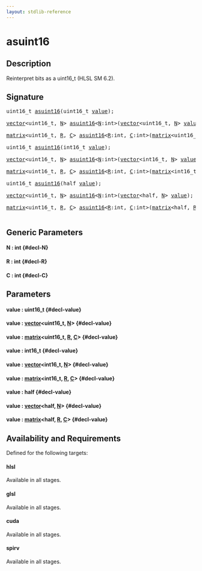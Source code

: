 ```yaml
---
layout: stdlib-reference
---
```


# asuint16

## Description

Reinterpret bits as a uint16_t (HLSL SM 6.2).




## Signature 

<pre>
uint16_t <a href="/stdlib-reference/global-decls/asuint16">asuint16</a>(uint16_t <a href="/stdlib-reference/global-decls/asuint16#decl-value" class="code_param">value</a>);

<a href="/stdlib-reference/types/vector/index" class="code_type">vector</a>&lt;uint16_t, <a href="/stdlib-reference/global-decls/asuint16#decl-N" class="code_var">N</a>&gt; <a href="/stdlib-reference/global-decls/asuint16">asuint16</a>&lt;<a href="/stdlib-reference/global-decls/asuint16#decl-N" class="code_var">N</a>:<span class="code_keyword">int</span>&gt;(<a href="/stdlib-reference/types/vector/index" class="code_type">vector</a>&lt;uint16_t, <a href="/stdlib-reference/global-decls/asuint16#decl-N" class="code_var">N</a>&gt; <a href="/stdlib-reference/global-decls/asuint16#decl-value" class="code_param">value</a>);

<a href="/stdlib-reference/types/matrix/index" class="code_type">matrix</a>&lt;uint16_t, <a href="/stdlib-reference/global-decls/asuint16#decl-R" class="code_var">R</a>, <a href="/stdlib-reference/global-decls/asuint16#decl-C" class="code_var">C</a>&gt; <a href="/stdlib-reference/global-decls/asuint16">asuint16</a>&lt;<a href="/stdlib-reference/global-decls/asuint16#decl-R" class="code_var">R</a>:<span class="code_keyword">int</span>, <a href="/stdlib-reference/global-decls/asuint16#decl-C" class="code_var">C</a>:<span class="code_keyword">int</span>&gt;(<a href="/stdlib-reference/types/matrix/index" class="code_type">matrix</a>&lt;uint16_t, <a href="/stdlib-reference/global-decls/asuint16#decl-R" class="code_var">R</a>, <a href="/stdlib-reference/global-decls/asuint16#decl-C" class="code_var">C</a>&gt; <a href="/stdlib-reference/global-decls/asuint16#decl-value" class="code_param">value</a>);

uint16_t <a href="/stdlib-reference/global-decls/asuint16">asuint16</a>(int16_t <a href="/stdlib-reference/global-decls/asuint16#decl-value" class="code_param">value</a>);

<a href="/stdlib-reference/types/vector/index" class="code_type">vector</a>&lt;uint16_t, <a href="/stdlib-reference/global-decls/asuint16#decl-N" class="code_var">N</a>&gt; <a href="/stdlib-reference/global-decls/asuint16">asuint16</a>&lt;<a href="/stdlib-reference/global-decls/asuint16#decl-N" class="code_var">N</a>:<span class="code_keyword">int</span>&gt;(<a href="/stdlib-reference/types/vector/index" class="code_type">vector</a>&lt;int16_t, <a href="/stdlib-reference/global-decls/asuint16#decl-N" class="code_var">N</a>&gt; <a href="/stdlib-reference/global-decls/asuint16#decl-value" class="code_param">value</a>);

<a href="/stdlib-reference/types/matrix/index" class="code_type">matrix</a>&lt;uint16_t, <a href="/stdlib-reference/global-decls/asuint16#decl-R" class="code_var">R</a>, <a href="/stdlib-reference/global-decls/asuint16#decl-C" class="code_var">C</a>&gt; <a href="/stdlib-reference/global-decls/asuint16">asuint16</a>&lt;<a href="/stdlib-reference/global-decls/asuint16#decl-R" class="code_var">R</a>:<span class="code_keyword">int</span>, <a href="/stdlib-reference/global-decls/asuint16#decl-C" class="code_var">C</a>:<span class="code_keyword">int</span>&gt;(<a href="/stdlib-reference/types/matrix/index" class="code_type">matrix</a>&lt;int16_t, <a href="/stdlib-reference/global-decls/asuint16#decl-R" class="code_var">R</a>, <a href="/stdlib-reference/global-decls/asuint16#decl-C" class="code_var">C</a>&gt; <a href="/stdlib-reference/global-decls/asuint16#decl-value" class="code_param">value</a>);

uint16_t <a href="/stdlib-reference/global-decls/asuint16">asuint16</a>(<span class="code_keyword">half</span> <a href="/stdlib-reference/global-decls/asuint16#decl-value" class="code_param">value</a>);

<a href="/stdlib-reference/types/vector/index" class="code_type">vector</a>&lt;uint16_t, <a href="/stdlib-reference/global-decls/asuint16#decl-N" class="code_var">N</a>&gt; <a href="/stdlib-reference/global-decls/asuint16">asuint16</a>&lt;<a href="/stdlib-reference/global-decls/asuint16#decl-N" class="code_var">N</a>:<span class="code_keyword">int</span>&gt;(<a href="/stdlib-reference/types/vector/index" class="code_type">vector</a>&lt;<span class="code_keyword">half</span>, <a href="/stdlib-reference/global-decls/asuint16#decl-N" class="code_var">N</a>&gt; <a href="/stdlib-reference/global-decls/asuint16#decl-value" class="code_param">value</a>);

<a href="/stdlib-reference/types/matrix/index" class="code_type">matrix</a>&lt;uint16_t, <a href="/stdlib-reference/global-decls/asuint16#decl-R" class="code_var">R</a>, <a href="/stdlib-reference/global-decls/asuint16#decl-C" class="code_var">C</a>&gt; <a href="/stdlib-reference/global-decls/asuint16">asuint16</a>&lt;<a href="/stdlib-reference/global-decls/asuint16#decl-R" class="code_var">R</a>:<span class="code_keyword">int</span>, <a href="/stdlib-reference/global-decls/asuint16#decl-C" class="code_var">C</a>:<span class="code_keyword">int</span>&gt;(<a href="/stdlib-reference/types/matrix/index" class="code_type">matrix</a>&lt;<span class="code_keyword">half</span>, <a href="/stdlib-reference/global-decls/asuint16#decl-R" class="code_var">R</a>, <a href="/stdlib-reference/global-decls/asuint16#decl-C" class="code_var">C</a>&gt; <a href="/stdlib-reference/global-decls/asuint16#decl-value" class="code_param">value</a>);

</pre>

## Generic Parameters

#### N  : int {#decl-N}
#### R  : int {#decl-R}
#### C  : int {#decl-C}

## Parameters

#### value  : uint16\_t {#decl-value}
#### value  : [vector](/stdlib-reference/types/vector/index)\<uint16\_t, [N](/stdlib-reference/types/vector/index#decl-N)\> {#decl-value}
#### value  : [matrix](/stdlib-reference/types/matrix/index)\<uint16\_t, [R](/stdlib-reference/types/matrix/index#decl-R), [C](/stdlib-reference/types/matrix/index#decl-C)\> {#decl-value}
#### value  : int16\_t {#decl-value}
#### value  : [vector](/stdlib-reference/types/vector/index)\<int16\_t, [N](/stdlib-reference/types/vector/index#decl-N)\> {#decl-value}
#### value  : [matrix](/stdlib-reference/types/matrix/index)\<int16\_t, [R](/stdlib-reference/types/matrix/index#decl-R), [C](/stdlib-reference/types/matrix/index#decl-C)\> {#decl-value}
#### value  : half {#decl-value}
#### value  : [vector](/stdlib-reference/types/vector/index)\<half, [N](/stdlib-reference/types/vector/index#decl-N)\> {#decl-value}
#### value  : [matrix](/stdlib-reference/types/matrix/index)\<half, [R](/stdlib-reference/types/matrix/index#decl-R), [C](/stdlib-reference/types/matrix/index#decl-C)\> {#decl-value}

## Availability and Requirements

Defined for the following targets:

#### hlsl
Available in all stages.

#### glsl
Available in all stages.

#### cuda
Available in all stages.

#### spirv
Available in all stages.



